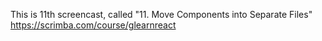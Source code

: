 This is 11th screencast, called "11. Move Components into Separate Files"<br />
https://scrimba.com/course/glearnreact